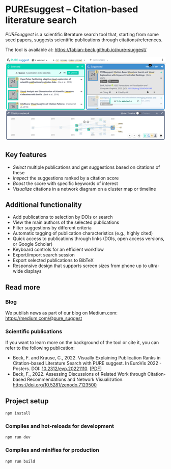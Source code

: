 # PUREsuggest – Citation-based literature search

*PUREsuggest* is a scientific literature search tool that, starting from some seed papers, suggests scientific publications through citations/references.

The tool is available at: https://fabian-beck.github.io/pure-suggest/

![Interface of PUREsuggest](pure_suggest.png)

## Key features

* *Select* multiple publications and get suggestions based on citations of these
* *Inspect* the suggestions ranked by a citation score
* *Boost* the score with specific keywords of interest
* *Visualize* citations in a network diagram on a cluster map or timeline

## Additional functionality

* Add publications to selection by DOIs or search
* View the main authors of the selected publications
* Filter suggestions by different criteria
* Automatic tagging of publication characteristics (e.g., highly cited)
* Quick access to publications through links (DOIs, open access versions, or Google Scholar)
* Keyboard controls for an efficient workflow
* Export/import search session
* Export selected publications to BibTeX
* Responsive design that supports screen sizes from phone up to ultra-wide displays

## Read more

### Blog

We publish news as part of our blog on Medium.com: https://medium.com/@pure_suggest

### Scientific publications

If you want to learn more on the background of the tool or cite it, you can refer to the following publication:

* Beck, F. and Krause, C., 2022. Visually Explaining Publication Ranks in Citation-based Literature Search with PURE suggest. In EuroVis 2022 - Posters. DOI: [10.2312/evp.20221110](https://diglib.eg.org/handle/10.2312/evp20221110). [[PDF](https://diglib.eg.org/bitstream/handle/10.2312/evp20221110/019-021.pdf)]
* Beck, F., 2022. Assessing Discussions of Related Work through Citation-based Recommendations and Network Visualization. https://doi.org/10.5281/zenodo.7123500

## Project setup
```
npm install
```

### Compiles and hot-reloads for development
```
npm run dev
```

### Compiles and minifies for production
```
npm run build
```
